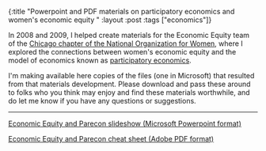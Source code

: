 {:title "Powerpoint and PDF materials on participatory economics and women's economic equity "
:layout :post
:tags  ["economics"]}

In 2008 and 2009, I helped create materials for the Economic Equity team of
the [Chicago chapter of the National Organization for Women](http://www.chicagonow.org), where I explored the connections
between women's economic equity and the model of economics known as [participatory economics](http://www.parecon.org).  
  
I'm making available here copies of the files (one in Microsoft) that resulted
from that materials development. Please download and pass these around to
folks who you think may enjoy and find these materials worthwhile, and do let
me know if you have any questions or suggestions.  
  
----  
  
[Economic Equity and Parecon slideshow (Microsoft Powerpoint format)](http://www.szcz.org/economic_equity_parecon_v1.ppt)  
  
[Economic Equity and Parecon cheat sheet (Adobe PDF format)](http://www.szcz.org/womens_econ_equity_and_parecon.pdf) 

